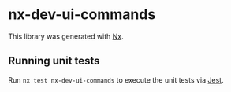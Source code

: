 # nx-dev-ui-commands

This library was generated with [Nx](https://nx.dev).

## Running unit tests

Run `nx test nx-dev-ui-commands` to execute the unit tests via [Jest](https://jestjs.io).
